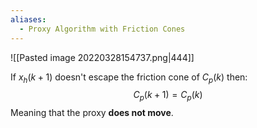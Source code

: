 ```yaml
---
aliases:
  - Proxy Algorithm with Friction Cones
---
```


![[Pasted image 20220328154737.png|444]]

If $x_h(k+1)$ doesn't escape the friction cone of $C_p(k)$ then:$$C_p(k+1) = C_p(k)$$Meaning that the proxy **does not move**.
